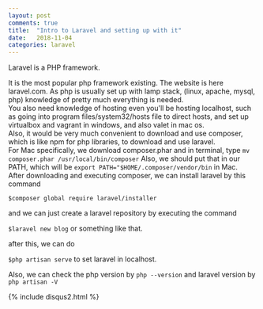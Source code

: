 ```yaml
---
layout: post
comments: true
title:  "Intro to Laravel and setting up with it"
date:   2018-11-04
categories: laravel
---
```


Laravel is a PHP framework.

It is the most popular php framework existing.
The website is here laravel.com.
As php is usually set up with lamp stack, 
(linux, apache, mysql, php) knowledge of 
pretty much everything is needed.
<br>
You also need knowledge of hosting
even you'll be hosting localhost,
such as going into program files/system32/hosts
file to direct hosts, and set up virtualbox and vagrant in windows,
and also valet in mac os.
<br>
Also, it would be very much convenient to download and use 
composer, which is like npm for php libraries,
to download and use laravel.
<br>
For Mac specifically,
we download composer.phar
and in terminal, type `mv composer.phar /usr/local/bin/composer`
Also, we should put that in our PATH,
which will be `export PATH="$HOME/.composer/vendor/bin` in Mac.
<br>
After downloading and executing composer,
we can install laravel by this command

`$composer global require laravel/installer`

and we can just create a laravel repository by 
executing the command

`$laravel new blog` or something like that.

after this, we can do 

`$php artisan serve` to set laravel in localhost.

Also, we can check the php version by `php --version` and laravel version by `php artisan -V`

{% include disqus2.html %}
